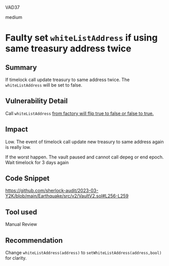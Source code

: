 VAD37

medium

# Faulty set `whiteListAddress` if using same treasury address twice

## Summary

If timelock call update treasury to same address twice. The `whiteListAddress` will be set to false.

## Vulnerability Detail

Call `whiteListAddress` [from factory will flip true to false or false to true.](https://github.com/sherlock-audit/2023-03-Y2K/blob/main/Earthquake/src/v2/VaultV2.sol#L258)

## Impact

Low. The event of timelock call update new treasury to same address again is really low.

If the worst happen. The vault paused and cannot call depeg or end epoch. Wait timelock for 3 days again

## Code Snippet

<https://github.com/sherlock-audit/2023-03-Y2K/blob/main/Earthquake/src/v2/VaultV2.sol#L256-L259>

## Tool used

Manual Review

## Recommendation

Change `whiteListAddress(address)` to `setWhiteListAddress(address,bool)` for clarity.


<!-- Edit the body of your new issue then click the ✓ "Create Issue" button in the top right of the editor. The first line will be the issue title. Assignees and Labels follow after a blank line. Leave an empty line before beginning the body of the issue. -->